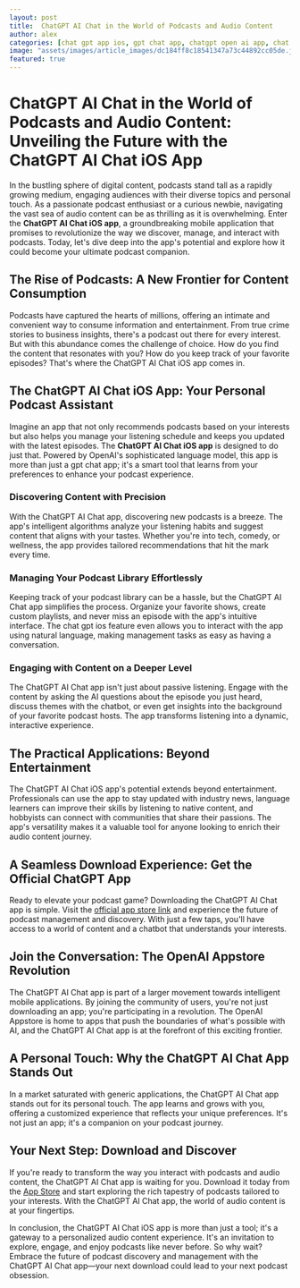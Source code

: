 ```yaml
---
layout: post
title:  ChatGPT AI Chat in the World of Podcasts and Audio Content
author: alex
categories: [chat gpt app ios, gpt chat app, chatgpt open ai app, chat gpt app download, official chatgpt app, openai appstore, chat gpt ios]
image: "assets/images/article_images/dc184ff8c18541347a73c44892cc05de.jpg"
featured: true
---
```


# ChatGPT AI Chat in the World of Podcasts and Audio Content: Unveiling the Future with the ChatGPT AI Chat iOS App

In the bustling sphere of digital content, podcasts stand tall as a rapidly growing medium, engaging audiences with their diverse topics and personal touch. As a passionate podcast enthusiast or a curious newbie, navigating the vast sea of audio content can be as thrilling as it is overwhelming. Enter the **ChatGPT AI Chat iOS app**, a groundbreaking mobile application that promises to revolutionize the way we discover, manage, and interact with podcasts. Today, let's dive deep into the app's potential and explore how it could become your ultimate podcast companion.

## The Rise of Podcasts: A New Frontier for Content Consumption

Podcasts have captured the hearts of millions, offering an intimate and convenient way to consume information and entertainment. From true crime stories to business insights, there's a podcast out there for every interest. But with this abundance comes the challenge of choice. How do you find the content that resonates with you? How do you keep track of your favorite episodes? That's where the ChatGPT AI Chat iOS app comes in.

## The ChatGPT AI Chat iOS App: Your Personal Podcast Assistant

Imagine an app that not only recommends podcasts based on your interests but also helps you manage your listening schedule and keeps you updated with the latest episodes. The **ChatGPT AI Chat iOS app** is designed to do just that. Powered by OpenAI's sophisticated language model, this app is more than just a gpt chat app; it's a smart tool that learns from your preferences to enhance your podcast experience.

### Discovering Content with Precision

With the ChatGPT AI Chat app, discovering new podcasts is a breeze. The app's intelligent algorithms analyze your listening habits and suggest content that aligns with your tastes. Whether you're into tech, comedy, or wellness, the app provides tailored recommendations that hit the mark every time.

### Managing Your Podcast Library Effortlessly

Keeping track of your podcast library can be a hassle, but the ChatGPT AI Chat app simplifies the process. Organize your favorite shows, create custom playlists, and never miss an episode with the app's intuitive interface. The chat gpt ios feature even allows you to interact with the app using natural language, making management tasks as easy as having a conversation.

### Engaging with Content on a Deeper Level

The ChatGPT AI Chat app isn't just about passive listening. Engage with the content by asking the AI questions about the episode you just heard, discuss themes with the chatbot, or even get insights into the background of your favorite podcast hosts. The app transforms listening into a dynamic, interactive experience.

## The Practical Applications: Beyond Entertainment

The ChatGPT AI Chat iOS app's potential extends beyond entertainment. Professionals can use the app to stay updated with industry news, language learners can improve their skills by listening to native content, and hobbyists can connect with communities that share their passions. The app's versatility makes it a valuable tool for anyone looking to enrich their audio content journey.

## A Seamless Download Experience: Get the Official ChatGPT App

Ready to elevate your podcast game? Downloading the ChatGPT AI Chat app is simple. Visit the [official app store link](https://apps.apple.com/us/app/ai-ask-chat-with-ai-bots/id6472484891) and experience the future of podcast management and discovery. With just a few taps, you'll have access to a world of content and a chatbot that understands your interests.

## Join the Conversation: The OpenAI Appstore Revolution

The ChatGPT AI Chat app is part of a larger movement towards intelligent mobile applications. By joining the community of users, you're not just downloading an app; you're participating in a revolution. The OpenAI Appstore is home to apps that push the boundaries of what's possible with AI, and the ChatGPT AI Chat app is at the forefront of this exciting frontier.

## A Personal Touch: Why the ChatGPT AI Chat App Stands Out

In a market saturated with generic applications, the ChatGPT AI Chat app stands out for its personal touch. The app learns and grows with you, offering a customized experience that reflects your unique preferences. It's not just an app; it's a companion on your podcast journey.

## Your Next Step: Download and Discover

If you're ready to transform the way you interact with podcasts and audio content, the ChatGPT AI Chat app is waiting for you. Download it today from the [App Store](https://apps.apple.com/us/app/ai-ask-chat-with-ai-bots/id6472484891) and start exploring the rich tapestry of podcasts tailored to your interests. With the ChatGPT AI Chat app, the world of audio content is at your fingertips.

In conclusion, the ChatGPT AI Chat iOS app is more than just a tool; it's a gateway to a personalized audio content experience. It's an invitation to explore, engage, and enjoy podcasts like never before. So why wait? Embrace the future of podcast discovery and management with the ChatGPT AI Chat app—your next download could lead to your next podcast obsession.